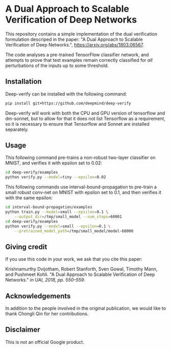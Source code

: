 # A Dual Approach to Scalable Verification of Deep Networks

This repository contains a simple implementation of the dual verification
formulation descriped in the paper: "A Dual Approach to Scalable Verification
of Deep Networks.", https://arxiv.org/abs/1803.06567.

The code analyses a pre-trained TensorFlow classifier network, and attempts
to prove that test examples remain correctly classified for _all_ perturbations
of the inputs up to some threshold.

## Installation

Deep-verify can be installed with the following command:

```bash
pip install git+https://github.com/deepmind/deep-verify
```

Deep-verify will work with both the CPU and GPU version of tensorflow and
dm-sonnet, but to allow for that it does not list Tensorflow as a requirement,
so it is necessary to ensure that Tensorflow and Sonnet are installed
separately.

## Usage

This following command pre-trains a non-robust two-layer classifier on MNIST,
and verifies it with epsilon set to 0.02:

```bash
cd deep-verify/examples
python verify.py --model=tiny --epsilon=0.02
```

This following commands use interval-bound-propagation to pre-train a small
robust conv-net on MNIST with epsilon set to 0.1, and then verifies it with
the same epsilon:

```bash
cd interval-bound-propagation/examples
python train.py --model=small --epsilon=0.1 \
    --output_dir=/tmp/small_model --num_steps=60001
cd deep-verify/examples
python verify.py --model=small --epsilon=0.1 \
    --pretrained_model_path=/tmp/small_model/model-60000
```

## Giving credit

If you use this code in your work, we ask that you cite this paper:

Krishnamurthy Dvijotham, Robert Stanforth, Sven Gowal, Timothy Mann,
and Pushmeet Kohli. "A Dual Approach to Scalable Verification of
Deep Networks." _in UAI, 2018, pp. 550–559_.

## Acknowledgements

In addition to the people involved in the original publication, we would like
to thank Chongli Qin for her contributions.

## Disclaimer

This is not an official Google product.
